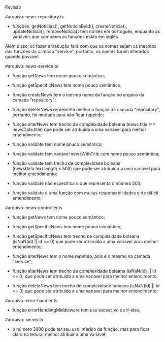 Revisão

#arquivo: news-repository.ts

- funções:
	getNoticias(),
	getNoticiaById(),
	createNoticia(),
	updateNoticia(),
	removeNoticia() tem nomes em português, enquanto as varíaveis que 
compõem as funções estão em inglês.

Além disso, só fazer a tradução fará com que os nomes sejam os mesmos das funções da camada "service", portanto, os nomes foram alterados quando possível.


#arquivo: news-service.ts

- função getNews tem nome pouco semântico;

- função getSpecificNews tem nome pouco semântico;

- função createNews tem o mesmo nome da função no arquivo da camada 
"repository";

- função deleteNews representa melhor a função da camada "repository", portanto, foi mudado para não ficar repetido;

- função alterNews tem trecho de complexidade boleana (news.title !== newsData.title) que pode ser atribuída a uma variável para melhor entendimento;

- função validate tem nome pouco semântico;

- função validate tem variável newsWithTitle com  nome pouco semântica;

- função validate tem trecho de complexidade boleana (newsData.text.length < 500) que pode ser atribuído a uma variável para melhor entendimento;

- função validate não especifica o que representa o número 500;

- função validate é uma função com muitas responsabilidades e de difícil entendimento;

#arquivo: news-controller.ts

- função getNews tem nome pouco semântico;

- função getSpecificNews tem nome pouco semântico;

- função getSpecificNews tem trecho de complexidade boleana (isNaN(id) || id <= 0) que pode ser atribuído a uma variável para melhor entendimento;

- função alterNews tem o nome repetido, pois é o mesmo na camada "service";

- função alterNews tem trecho de complexidade boleana (isNaN(id) || id <= 0) que pode ser atribuído a uma variável para melhor entendimento;

- função deleteNews tem trecho de complexidade boleana (isNaN(id) || id <= 0) que pode ser atribuído a uma variável para melhor entendimento;


#arquivo: error-handler.ts

- função errorHandlingMiddleware tem uso excessivo de if-else;

#arquivo: server.ts

- o número 3000 pode ter seu uso inferido da função, mas para ficar claro na leitura, melhor atribuir a uma variável;



	






